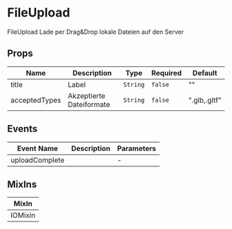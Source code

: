 # FileUpload

FileUpload Lade per Drag&Drop lokale Dateien auf den Server

## Props

<!-- @vuese:FileUpload:props:start -->
|Name|Description|Type|Required|Default|
|---|---|---|---|---|
|title|Label|`String`|`false`|""|
|acceptedTypes|Akzeptierte Dateiformate|`String`|`false`|".glb,.gltf"|

<!-- @vuese:FileUpload:props:end -->


## Events

<!-- @vuese:FileUpload:events:start -->
|Event Name|Description|Parameters|
|---|---|---|
|uploadComplete||-|

<!-- @vuese:FileUpload:events:end -->


## MixIns

<!-- @vuese:FileUpload:mixIns:start -->
|MixIn|
|---|
|IOMixin|

<!-- @vuese:FileUpload:mixIns:end -->


